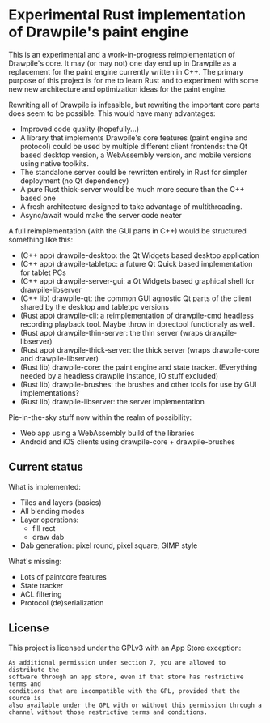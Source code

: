 # Experimental Rust implementation of Drawpile's paint engine

This is an experimental and a work-in-progress reimplementation of Drawpile's core. It may (or may not) one day end up in Drawpile as a replacement for the paint engine currently written in C++.
The primary purpose of this project is for me to learn Rust and to experiment with some new new architecture and optimization ideas for the paint engine.

Rewriting all of Drawpile is infeasible, but rewriting the important core parts does seem to be possible. This would have many advantages:

 * Improved code quality (hopefully...)
 * A library that implements Drawpile's core features (paint engine and protocol) could be used by multiple different client frontends: the Qt based desktop version, a WebAssembly version, and mobile versions using native toolkits.
 * The standalone server could be rewritten entirely in Rust for simpler deployment (no Qt dependency)
 * A pure Rust thick-server would be much more secure than the C++ based one
 * A fresh architecture designed to take advantage of multithreading.
 * Async/await would make the server code neater

A full reimplementation (with the GUI parts in C++) would be structured something like this:

 * (C++ app) drawpile-desktop: the Qt Widgets based  desktop application
 * (C++ app) drawpile-tabletpc: a future Qt Quick based implementation for tablet PCs
 * (C++ app) drawpile-server-gui: a Qt Widgets based graphical shell for drawpile-libserver
 * (C++ lib) drawpile-qt: the common GUI agnostic Qt parts of the client shared by the desktop and tabletpc versions
 * (Rust app) drawpile-cli: a reimplementation of drawpile-cmd headless recording playback tool. Maybe throw in dprectool functionaly as well.
 * (Rust app) drawpile-thin-server: the thin server (wraps drawpile-libserver)
 * (Rust app) drawpile-thick-server: the thick server (wraps drawpile-core and drawpile-libserver)
 * (Rust lib) drawpile-core: the paint engine and state tracker. (Everything needed by a headless drawpile instance, IO stuff excluded)
 * (Rust lib) drawpile-brushes: the brushes and other tools for use by GUI implementations?
 * (Rust lib) drawpile-libserver: the server implementation

Pie-in-the-sky stuff now within the realm of possibility:

 * Web app using a WebAssembly build of the libraries
 * Android and iOS clients using drawpile-core + drawpile-brushes

## Current status

What is implemented:

 * Tiles and layers (basics)
 * All blending modes
 * Layer operations:
   * fill rect
   * draw dab
 * Dab generation: pixel round, pixel square, GIMP style

What's missing:

 * Lots of paintcore features
 * State tracker
 * ACL filtering
 * Protocol (de)serialization

## License

This project is licensed under the GPLv3 with an App Store exception:

    As additional permission under section 7, you are allowed to distribute the
    software through an app store, even if that store has restrictive terms and
    conditions that are incompatible with the GPL, provided that the source is
    also available under the GPL with or without this permission through a
    channel without those restrictive terms and conditions.

